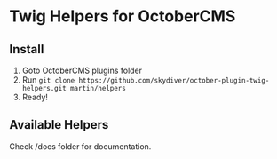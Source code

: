 # Twig Helpers for OctoberCMS

## Install
1. Goto OctoberCMS plugins folder
2. Run `git clone https://github.com/skydiver/october-plugin-twig-helpers.git martin/helpers`
3. Ready!

## Available Helpers
Check /docs folder for documentation.
